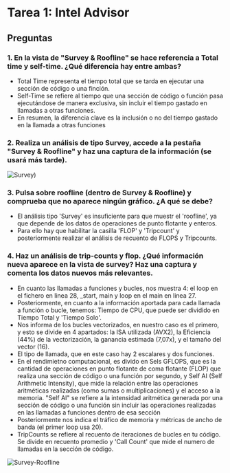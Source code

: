 # Tarea 1: Intel Advisor

## Preguntas

### 1. En la vista de "Survey & Roofline" se hace referencia a Total time y self-time. ¿Qué diferencia hay entre ambas?
* Total Time representa el tiempo total que se tarda en ejecutar una sección de código o una finción.
* Self-Time se refiere al tiempo que una sección de código o función pasa ejecutándose de manera exclusiva, sin incluir el tiempo gastado en llamadas a otras funciones.
* En resumen, la diferencia clave es la inclusión o no del tiempo gastado en la llamada a otras funciones

### 2. Realiza un análisis de tipo Survey, accede a  la pestaña "Survey & Roofline" y haz una captura de la información (se usará más tarde).

![Survey](https://github.com/ASIGNATURA-ARCO-UCLM/lab-3-lab3_andres_castellanos_cantos/blob/master/results/task1/Lab3-Task1-Survey.png))

### 3. Pulsa sobre roofline (dentro de Survey & Roofline) y comprueba que no aparece ningún gráfico. ¿A qué se debe?
* El análisis tipo 'Survey' es insuficiente para que muestr el 'roofline', ya que depende de los datos de operaciones de punto flotante y enteros.
* Para ello hay que habilitar la casilla 'FLOP' y 'Tripcount' y posteriormente realizar el análisis de recuento de FLOPS y Tripcounts.

### 4. Haz un análisis de trip-counts y flop. ¿Qué información nueva aparece en la vista de survey? Haz una captura y comenta los datos nuevos más relevantes.
* En cuanto las llamadas a funciones y bucles, nos muestra 4: el loop en el fichero en linea 28, _start, main y loop en el main en linea 27.
* Posteriormente, en cuanto a la información aportada para cada llamada a función o bucle, tenemos: Tiempo de CPU, que puede ser dividido en Tiempo Total y 'Tiempo Solo'.
* Nos informa de los bucles vectorizados, en nuestro caso es el primero, y esto se divide en 4 apartados: la ISA utilizada (AVX2), la Eficiencia (44%) de la vectorización, la ganancia estimada (7,07x), y el tamaño del vector (16).
* El tipo de llamada, que en este caso hay 2 escalares y dos funciones.
* En el rendimietno computacional, es divido en Sels GFLOPS, que es la cantidad de operaciones en punto flotante de coma flotante (FLOP) que realiza una sección de código o una función por segundo, y Self AI (Self Arithmetic Intensity), que mide la relación entre las operaciones aritméticas realizadas (como sumas o multiplicaciones) y el acceso a la memoria. "Self AI" se refiere a la intensidad aritmética generada por una sección de código o una función sin incluir las operaciones realizadas en las llamadas a funciones dentro de esa sección
* Posteriormente nos indica el tráfico de memoria y métricas de ancho de banda (el primer loop usa 20).
* TripCounts se refiere al recuento de iteraciones de bucles en tu código. Se divide en recuento promedio y 'Call Count' que mide el numero de llamadas en la sección de código.

![Survey-Roofline](https://github.com/ASIGNATURA-ARCO-UCLM/lab-3-lab3_andres_castellanos_cantos/blob/master/results/task1/Lab3-Task1-Survey-TripCountsFlops.png)
